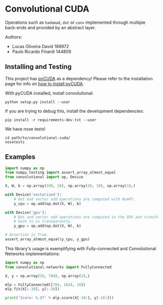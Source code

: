 # Convolutional CUDA

Operations such as `hadamad`, `dot` or `conv` implemented through
multiple back-ends and provided by an abstract layer.

Authors:

* Lucas Oliveira David 188972
* Paulo Ricardo Finardi 144809

## Installing and Testing

This project has [pyCUDA](https://documen.tician.de/pycuda/index.html)
as a dependency! Please refer to the installation page for info on
[how to install pyCUDA](https://wiki.tiker.net/PyCuda/Installation/Linux).

With pyCUDA installed, install convolutional:
```shell
python setup.py install --user
```

If you are trying to debug this, install the development dependencies:
```shell
pip install -r requirements-dev.txt --user
```

We have nose tests!
```shell
cd path/to/convolutional-cuda/
nosetests
```


## Examples

```python
import numpy as np
from numpy.testing import assert_array_almost_equal
from convolutional import op, Device

X, W, b = np.array(100, 10), np.array(10, 10), np.array(10,)

with Device('vectorized'):
    # Dot and vector add operations are computed with NumPY.
    y_cpu = op.add(op.dot(X, W), b)

with Device('gpu'):
    # Dot and vector add operations are computed in the GPU and transfered
    # back to us transparently.
    y_gpu = op.add(op.dot(X, W), b)

# Assertion is True.
assert_array_almost_equal(y_cpu, y_gpu)
```

This library's usage is exemplifying with Fully-connected and
Convolutional Networks implementations:

```python
import numpy as np
from convolutional.networks import FullyConnected

X, y = np.array(10, 784), np.array(10,)

mlp = FullyConnected([784, 1024, 10])
mlp.fit(X[:-10], y[:-10])

print('Score: %.2f' % mlp.score(X[-10:], y[-10:]))
```
